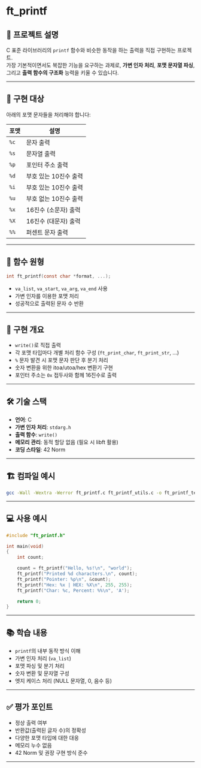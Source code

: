 # ft_printf

## 📌 프로젝트 설명

C 표준 라이브러리의 `printf` 함수와 비슷한 동작을 하는 출력을 직접 구현하는 프로젝트.  
가장 기본적이면서도 복잡한 기능을 요구하는 과제로, **가변 인자 처리**, **포맷 문자열 파싱**, 그리고 **출력 함수의 구조화** 능력을 키울 수 있습니다.

---

## 🎯 구현 대상

아래의 포맷 문자들을 처리해야 합니다:

| 포맷 | 설명                  |
|------|-----------------------|
| `%c` | 문자 출력             |
| `%s` | 문자열 출력           |
| `%p` | 포인터 주소 출력      |
| `%d` | 부호 있는 10진수 출력 |
| `%i` | 부호 있는 10진수 출력 |
| `%u` | 부호 없는 10진수 출력 |
| `%x` | 16진수 (소문자) 출력  |
| `%X` | 16진수 (대문자) 출력  |
| `%%` | 퍼센트 문자 출력      |

---

## 📄 함수 원형

```c
int ft_printf(const char *format, ...);
```

- `va_list`, `va_start`, `va_arg`, `va_end` 사용
- 가변 인자를 이용한 포맷 처리
- 성공적으로 출력된 문자 수 반환

---

## 🧠 구현 개요

- `write()`로 직접 출력
- 각 포맷 타입마다 개별 처리 함수 구성 (`ft_print_char`, `ft_print_str`, ...)
- `%` 문자 발견 시 포맷 문자 판단 후 분기 처리
- 숫자 변환을 위한 itoa/utoa/hex 변환기 구현
- 포인터 주소는 `0x` 접두사와 함께 16진수로 출력

---

## 🛠️ 기술 스택

- **언어**: C  
- **가변 인자 처리**: `stdarg.h`  
- **출력 함수**: `write()`  
- **메모리 관리**: 동적 할당 없음 (필요 시 libft 활용)  
- **코딩 스타일**: 42 Norm  

---

## 🏗️ 컴파일 예시

```bash
gcc -Wall -Wextra -Werror ft_printf.c ft_printf_utils.c -o ft_printf_test
```

---

## 💻 사용 예시

```c
#include "ft_printf.h"

int main(void)
{
    int count;

    count = ft_printf("Hello, %s!\n", "world");
    ft_printf("Printed %d characters.\n", count);
    ft_printf("Pointer: %p\n", &count);
    ft_printf("Hex: %x | HEX: %X\n", 255, 255);
    ft_printf("Char: %c, Percent: %%\n", 'A');

    return 0;
}
```

---

## 📚 학습 내용

- `printf`의 내부 동작 방식 이해
- 가변 인자 처리 (`va_list`)
- 포맷 파싱 및 분기 처리
- 숫자 변환 및 문자열 구성
- 엣지 케이스 처리 (NULL 문자열, 0, 음수 등)

---

## ✅ 평가 포인트

- 정상 출력 여부
- 반환값(출력된 글자 수)의 정확성
- 다양한 포맷 타입에 대한 대응
- 메모리 누수 없음
- 42 Norm 및 권장 구현 방식 준수

---

